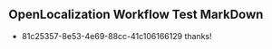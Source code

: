 ## OpenLocalization Workflow Test MarkDown
* 81c25357-8e53-4e69-88cc-41c106166129 thanks!

<!--HONumber=Aug16_HO5-->


